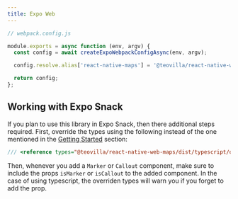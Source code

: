 ```yaml
---
title: Expo Web
---
```


```js
// webpack.config.js

module.exports = async function (env, argv) {
  const config = await createExpoWebpackConfigAsync(env, argv);

  config.resolve.alias['react-native-maps'] = '@teovilla/react-native-web-maps';

  return config;
};
```

## Working with Expo Snack

If you plan to use this library in Expo Snack, then there additional steps required. First, override the types using the following instead of the one mentioned in the [Getting Started](../getting-started) section:

```ts
/// <reference types="@teovilla/react-native-web-maps/dist/typescript/override-types-snack" />
```

Then, whenever you add a `Marker` or `Callout` component, make sure to include the props `isMarker` or `isCallout` to the added component. In the case of using typescript, the overriden types will warn you if you forget to add the prop.

